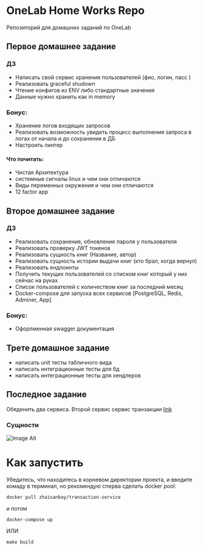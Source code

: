 # OneLab Home Works Repo 
Репозиторий для домашних заданий по OneLab

## Первое домашнее задание
### ДЗ
- Написать свой сервис хранения пользователей (фио, логин, пасс )
- Реализовать graceful shudown
- Чтение конфигов из ENV либо стандартные значения
- Данные нужно хранить как in memory
### Бонус:
- Хранение логов входящих запросов
- Реализовать возможность увидеть процесс выполнения запроса в логах от начала и до сохранения в ДБ
- Настроить линтер

#### Что почитать:
- Чистая Архитектура
- системные сигналы linux и чем они отличаются
- Виды переменных окружения и чем они отличаются
- 12 factor app

## Второе домашнее задание
### ДЗ
- Реализовать сохранение, обновление пароля у пользователя
- Реализовать проверку JWT токенов
- Реализовать сущность книг (Название, автор)
- Реализовать сущность истории выдачи книг (кто брал, когда вернул)
- Реализовать ендпоинты
- Получить текущих пользователей со списком книг который у них сейчас на руках
- Список пользователей с количеством книг за последний месяц
- Docker-compose для запуска всех сервисов [PostgreSQL, Redis, Adminer, App]

### Бонус:
- Офорлменная swagger документация

## Трете домашное задание
- написать unit тесты табличного вида
- написать интеграционные тесты для бд
- написать интеграционные тесты для хендлеров

## Последное задание
Обяденить два сервиса. Второй сервис сервис транзакции [link](https://github.com/zhayt/transaction-service)
### Сущности
![Image Alt](https://user-images.githubusercontent.com/100071536/232201315-9b0b62a5-f969-46b7-891c-305992debcda.png)
# Как запустить
Убедитесь, что находитесь в корневом директории проекта, и введите комаду в терминал, но рекомендую сперва сделать docker pool:
```shell
docker pull zhaisanbay/transaction-service
```
и потом
```shell
docker-compose up
```
ИЛИ
```shell
make build
```